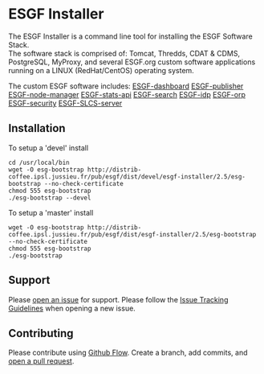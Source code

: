 # ESGF Installer
The ESGF Installer is a command line tool for installing the ESGF Software Stack.  
The software stack is comprised of: Tomcat, Thredds, CDAT & CDMS, PostgreSQL, MyProxy, and several ESGF.org custom software applications running on a LINUX (RedHat/CentOS) operating system.

The custom ESGF software includes:
[ESGF-dashboard](https://github.com/ESGF/esgf-dashboard)
[ESGF-publisher](https://github.com/ESGF/esg-publisher)
[ESGF-node-manager](https://github.com/ESGF/esgf-node-manager)
[ESGF-stats-api](https://github.com/ESGF/esgf-stats-api)
[ESGF-search](https://github.com/ESGF/esg-search)
[ESGF-idp](https://github.com/ESGF/esgf-idp)
[ESGF-orp](https://github.com/ESGF/esg-orp)
[ESGF-security](https://github.com/ESGF/esgf-security)
[ESGF-SLCS-server](https://github.com/ESGF/esgf-slcs-server)

## Installation
To setup a 'devel' install 
 
    cd /usr/local/bin
    wget -O esg-bootstrap http://distrib-coffee.ipsl.jussieu.fr/pub/esgf/dist/devel/esgf-installer/2.5/esg-bootstrap --no-check-certificate  
    chmod 555 esg-bootstrap  
    ./esg-bootstrap --devel   
 
To setup a 'master' install  
 
    wget -O esg-bootstrap http://distrib-coffee.ipsl.jussieu.fr/pub/esgf/dist/esgf-installer/2.5/esg-bootstrap --no-check-certificate  
    chmod 555 esg-bootstrap  
    ./esg-bootstrap    

## Support

Please [open an issue](https://github.com/ESGF/esgf-installer/issues/new) for support.
Please follow the [Issue Tracking Guidelines](https://github.com/ESGF/esgf-installer/wiki/ESGF-Installer-Issue-Tracking-Guidelines) when opening a new issue.


## Contributing

Please contribute using [Github Flow](https://guides.github.com/introduction/flow/). Create a branch, add commits, and [open a pull request](https://github.com/ESGF/esgf-installer/compare).
